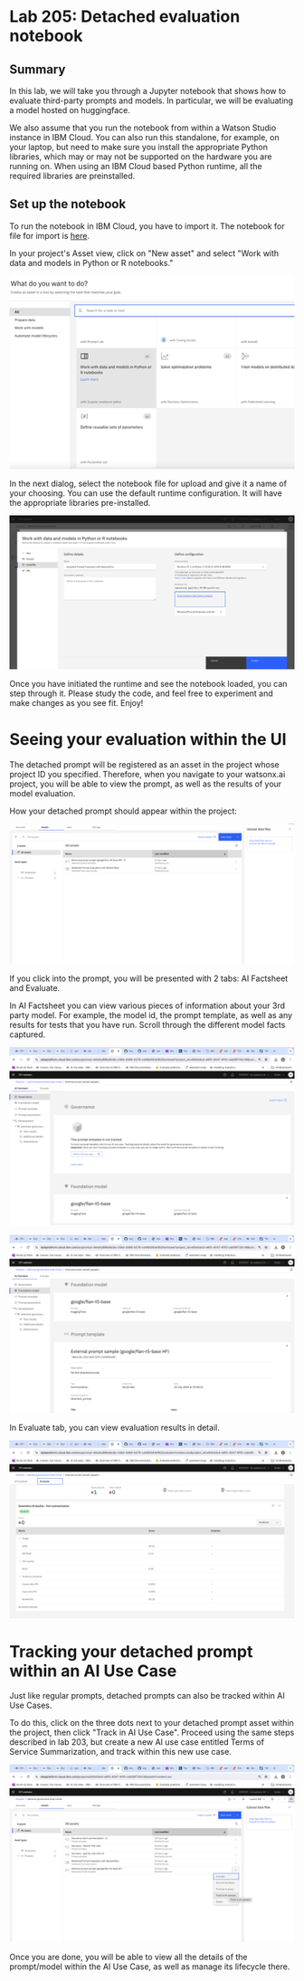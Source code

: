 # Lab 205: Detached evaluation notebook

## Summary
In this lab, we will take you through a Jupyter notebook that shows how to evaluate third-party prompts and models. In particular, we will be evaluating a model hosted on huggingface.

We also assume that you run the notebook from within a Watson Studio instance in IBM Cloud. You can also run this standalone, for example, on your laptop, but need to make sure you install the appropriate Python libraries, which may or may not be supported on the hardware you are running on. When using an IBM Cloud based Python runtime, all the required libraries are preinstalled.

## Set up the notebook
To run the notebook in IBM Cloud, you have to import it. The notebook for file for import is [here](./Detached%20Prompt%20Evaluation%20with%20WatsonXGov.ipynb). 

In your project's Asset view, click on "New asset" and select "Work with data and models in Python or R notebooks." 

![Alt text](images/image1.png)

In the next dialog, select the notebook file for upload and give it a name of your choosing. You can use the default runtime configuration. It will have the appropriate libraries pre-installed.

![Alt text](images/image2.png)

Once you have initiated the runtime and see the notebook loaded, you can step through it. Please study the code, and feel free to experiment and make changes as you see fit. Enjoy!

# Seeing your evaluation within the UI

The detached prompt will be registered as an asset in the project whose project ID you specified. Therefore, when you navigate to your watsonx.ai project, you will be able to view the prompt, as well as the results of your model evaluation.

How your detached prompt should appear within the project:

![Alt text](images/image4.png)

If you click into the prompt, you will be presented with 2 tabs: AI Factsheet and Evaluate. 

In AI Factsheet you can view various pieces of information about your 3rd party model. For example, the model id, the prompt template, as well as any results for tests that you have run. Scroll through the different model facts captured.

![Alt text](images/image5.png)

![Alt text](images/image6.png)

In Evaluate tab, you can view evaluation results in detail.

![Alt text](images/image7.png)

# Tracking your detached prompt within an AI Use Case

Just like regular prompts, detached prompts can also be tracked within AI Use Cases.

To do this, click on the three dots next to your detached prompt asset within the project, then click "Track in AI Use Case". Proceed using the same steps described in lab 203, but create a new AI use case entitled Terms of Service Summarization, and track within this new use case.

![Alt text](images/image8.png)

Once you are done, you will be able to view all the details of the prompt/model within the AI Use Case, as well as manage its lifecycle there.
